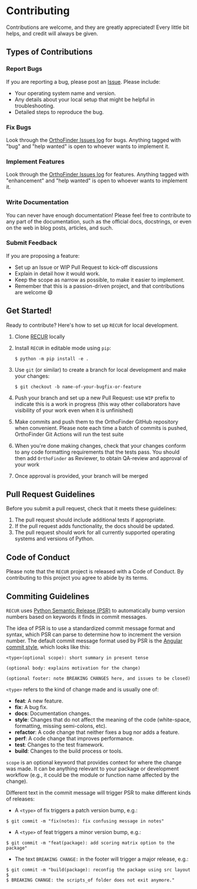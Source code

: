 # Contributing

Contributions are welcome, and they are greatly appreciated! Every little bit
helps, and credit will always be given.

## Types of Contributions

### Report Bugs

If you are reporting a bug, please post an [Issue](https://github.com/OrthoFinder/RECUR/issues). Please include:

* Your operating system name and version.
* Any details about your local setup that might be helpful in troubleshooting.
* Detailed steps to reproduce the bug.

### Fix Bugs

Look through the [OrthoFinder Issues log](https://github.com/OrthoFinder/RECUR/issues) for bugs. Anything tagged with "bug" 
and "help wanted" is open to whoever wants to implement it.

### Implement Features

Look through the [OrthoFinder Issues log](https://github.com/OrthoFinder/RECUR/issues) for features. Anything tagged with 
"enhancement" and "help wanted" is open to whoever wants to implement it.

### Write Documentation

You can never have enough documentation! Please feel free to contribute to any
part of the documentation, such as the official docs, docstrings, or even
on the web in blog posts, articles, and such.

### Submit Feedback

If you are proposing a feature:

* Set up an Issue or WIP Pull Request to kick-off discussions
* Explain in detail how it would work.
* Keep the scope as narrow as possible, to make it easier to implement.
* Remember that this is a passion-driven project, and that contributions
  are welcome &#x1F604;

## Get Started!

Ready to contribute? Here's how to set up `RECUR` for local development.

1. Clone [RECUR](https://github.com/OrthoFinder/RECUR) locally
  
2. Install `RECUR` in editable mode using `pip`:

    ```console
    $ python -m pip install -e .
    ```

3. Use `git` (or similar) to create a branch for local development and make your changes:

    ```console
    $ git checkout -b name-of-your-bugfix-or-feature
    ```

4. Push your branch and set up a new Pull Request: use `WIP` prefix to indicate 
   this is a work in progress (this way other collaborators have visibility of 
   your work even when it is unfinished)

5. Make commits and push them to the OrthoFinder GitHub repository when convenient. Please note each 
   time a batch of commits is pushed, OrthoFinder Git Actions will run the test suite

6. When you're done making changes, check that your changes conform to any code 
   formatting requirements that the tests pass. You should then add `OrthoFinder` as Reviewer, to obtain 
   QA-review and approval of your work

7. Once approval is provided, your branch will be merged

## Pull Request Guidelines

Before you submit a pull request, check that it meets these guidelines:

1. The pull request should include additional tests if appropriate.
2. If the pull request adds functionality, the docs should be updated.
3. The pull request should work for all currently supported operating systems and versions of Python.

## Code of Conduct

Please note that the `RECUR` project is released with a Code of Conduct. By contributing to this project you agree to abide by its terms.

## Commiting Guidelines

`RECUR` uses [Python Semantic Release (PSR)](https://python-semantic-release.readthedocs.io/en/latest/) to automatically bump version numbers based on keywords it finds in commit messages.

The idea of PSR is to use a standardized commit message format and syntax, which PSR can parse to determine how to increment the version number. The default commit message format used by PSR is the [Angular commit style](https://github.com/angular/angular.js/blob/master/DEVELOPERS.md#commit-message-format), which looks like this:
```console
<type>(optional scope): short summary in present tense

(optional body: explains motivation for the change)

(optional footer: note BREAKING CHANGES here, and issues to be closed)
```

`<type>` refers to the kind of change made and is usually one of:

+ **feat**: A new feature. 
+ **fix**: A bug fix.
+ **docs**: Documentation changes.
+ **style**: Changes that do not affect the meaning of the code (white-space, formatting, missing semi-colons, etc).
+ **refactor**: A code change that neither fixes a bug nor adds a feature.
+ **perf**: A code change that improves performance.
+ **test**: Changes to the test framework.
+ **build**: Changes to the build process or tools.

`scope` is an optional keyword that provides context for where the change was made. It can be anything relevant to your package or development workflow (e.g., it could be the module or function name affected by the change).

Different text in the commit message will trigger PSR to make different kinds of releases:

+ A `<type>` of fix triggers a patch version bump, e.g.:
```console
$ git commit -m "fix(notes): fix confusing message in notes"
```
+ A `<type>` of feat triggers a minor version bump, e.g.:

```console
$ git commit -m "feat(package): add scoring matrix option to the package"
```
+ The text `BREAKING CHANGE:` in the footer will trigger a major release, e.g.:
```console
$ git commit -m "build(package): reconfig the package using src layout
$ 
$ BREAKING CHANGE: the scripts_of folder does not exit anymore."
```


